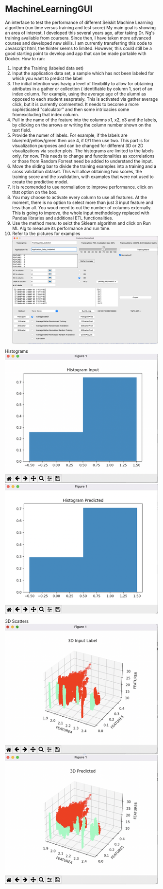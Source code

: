 # MachineLearningGUI
An interface to test the performance of different Seiskit Machine Learning algorithm (run time versus training and test score)
My main goal is showing an area of interest. I developed this several years ago, after taking Dr. Ng's training available from coursera. Since then, I have taken more advanced courses and developed new skills. I am currently transferring this code to Javascript html, the tkinter seems to limited. However, this could still be a good starting point to develop and app that can be made portable with Docker. 
How to run:
1) Input the Training (labeled data set)
2) Input the application data set, a sample which has not been labeled for which you want to predict the label
3) The initial intention was havig a level of flexibility to allow for obtaining attributes in a gather or collection ( identifiable by column 1, sort of an index column. For example, using the average age of the alumni as opposed to each student seaprately. This is activated via gather average click, but it is currently commented. It needs to become a more sophisticated "calculator" and then some intricacies come fromexcluding that index column.
4) Pull in the name of the feature into the columns x1, x2, x3 and the labels, by clicking on the arrows or writing the column number shown on the text field.
5) Provide the numer of labels. For example, if the labels are blue/red/yellow/green then use 4, if 0/1 then use two. This part is for visualization purposes and can be changed for different 3D or 2D visualizations via scatter plots. The histograms are limited to the labels only, for now. This needs to change and functionalities as xcorrelations or those from Random Forrest need be added to understand the input.
6) Move the sliding bar to divide the training examples into a training and a cross validation dataset. This will allow obtaining two scores, the training score and the xvalidation, with examples that were not used to create the predictive model. 
7)  It is recomended to use normaliation to improve performance. click on that option on the box.
8)  You may choose to activate every column to use all features. At the moment, there is no option to select more than just 3 input feature and less than all. You woud need to cut the number of columns externally. This is going to improve, the whole input methodology replaced with Pandas libraries and additional ETL functionalities.
9)  Use the method menu to selct the Sklearn algorithm and click on Run ML Alg to measure its performance and run time. 
10) Refer to the pictures for examples
![Run with example file](ExampleRun.png "Screen Grab1")

Histograms
![Histogram Training](Histogram_Traininglabels.png "Hist Train")
![Histogram Predicted](Histogram_PredictedLabels.png "Hist Predicted")

3D Scatters
![3D Training](3D_training.png "3D Scatter Train")
![3D Predicted](3Dpredicted.png "3D Scatter Predicted")
